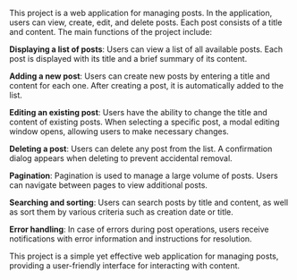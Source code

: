 This project is a web application for managing posts. In the application, users can view, create, edit, and delete posts. Each post consists of a title and content. The main functions of the project include:

**Displaying a list of posts**: Users can view a list of all available posts. Each post is displayed with its title and a brief summary of its content.

**Adding a new post**: Users can create new posts by entering a title and content for each one. After creating a post, it is automatically added to the list.

**Editing an existing post**: Users have the ability to change the title and content of existing posts. When selecting a specific post, a modal editing window opens, allowing users to make necessary changes.

**Deleting a post**: Users can delete any post from the list. A confirmation dialog appears when deleting to prevent accidental removal.

**Pagination**: Pagination is used to manage a large volume of posts. Users can navigate between pages to view additional posts.

**Searching and sorting**: Users can search posts by title and content, as well as sort them by various criteria such as creation date or title.

**Error handling**: In case of errors during post operations, users receive notifications with error information and instructions for resolution.

This project is a simple yet effective web application for managing posts, providing a user-friendly interface for interacting with content.
